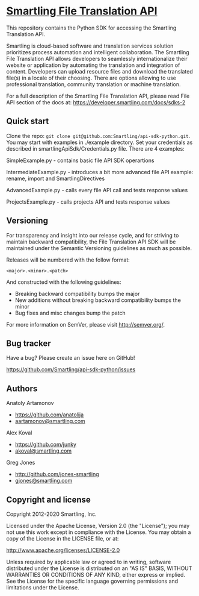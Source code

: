 [Smartling File Translation API](https://developer.smartling.com/docs/sdks-2)
=================

This repository contains the Python SDK for accessing the Smartling Translation API.

Smartling is cloud-based software and translation services solution prioritizes process automation and intelligent collaboration.
The Smartling File Translation API allows developers to seamlessly internationalize their website 
or application by automating the translation and integration of content.
Developers can upload resource files and download the translated file(s) in a locale of their choosing.
There are options allowing to use professional translation, community translation or machine translation.

For a full description of the Smartling File Translation API, please read File API section of the docs at: https://developer.smartling.com/docs/sdks-2 


Quick start
-----------

Clone the repo: `git clone git@github.com:Smartling/api-sdk-python.git`.
You may start with examples in ./example directory.
Set your credentials as described in smartlingApiSdk/Credentials.py file.
There are 4 examples:

SimpleExample.py - contains basic file API SDK operartions

IntermediateExample.py - introduces a bit more advanced file API example: rename, import and SmartlingDirectives

AdvancedExample.py - calls every file API call and tests response values

ProjectsExample.py - calls projects API and tests response values


Versioning
----------

For transparency and insight into our release cycle, and for striving to maintain backward compatibility, the File Translation API SDK will be maintained under the Semantic Versioning guidelines as much as possible.

Releases will be numbered with the follow format:

`<major>.<minor>.<patch>`

And constructed with the following guidelines:

* Breaking backward compatibility bumps the major
* New additions without breaking backward compatibility bumps the minor
* Bug fixes and misc changes bump the patch

For more information on SemVer, please visit http://semver.org/.


Bug tracker
-----------

Have a bug? Please create an issue here on GitHub!

https://github.com/Smartling/api-sdk-python/issues


Authors
-------

Anatoly Artamonov
* https://github.com/anatolija
* aartamonov@smartling.com

Alex Koval
* https://github.com/junky
* akoval@smartling.com

Greg Jones
* http://github.com/jones-smartling
* gjones@smartling.com


Copyright and license
---------------------

Copyright 2012-2020 Smartling, Inc.

Licensed under the Apache License, Version 2.0 (the "License");
you may not use this work except in compliance with the License.
You may obtain a copy of the License in the LICENSE file, or at:

   http://www.apache.org/licenses/LICENSE-2.0

Unless required by applicable law or agreed to in writing, software
distributed under the License is distributed on an "AS IS" BASIS,
WITHOUT WARRANTIES OR CONDITIONS OF ANY KIND, either express or implied.
See the License for the specific language governing permissions and
limitations under the License.
